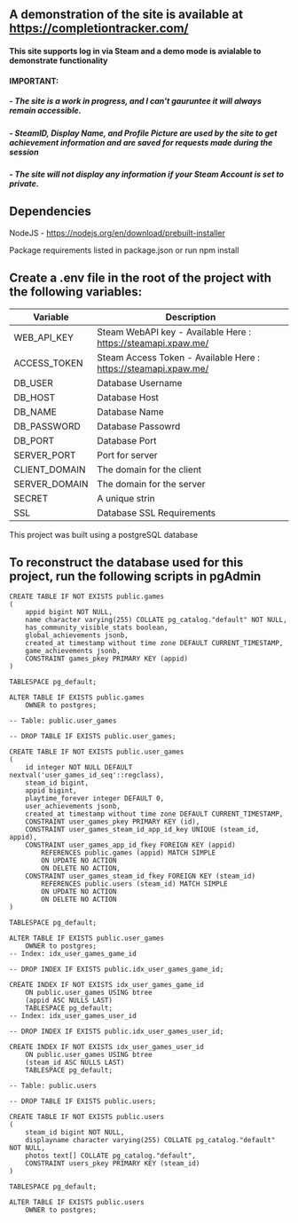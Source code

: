 
## A demonstration of the site is available at https://completiontracker.com/
#### This site supports log in via Steam and a demo mode is avialable to demonstrate functionality
#### IMPORTANT:
##### - The site is a work in progress, and I can't gauruntee it will always remain accessible.
##### - SteamID, Display Name, and Profile Picture are used by the site to get achievement information and are saved for requests made during the session
##### - The site will not display any information if your Steam Account is set to private.

## Dependencies
NodeJS - https://nodejs.org/en/download/prebuilt-installer

Package requirements listed in package.json or run npm install

## Create a .env file in the root of the project with the following variables:

|Variable| Description|
|-----|-----
|WEB_API_KEY | Steam WebAPI key - Available Here : https://steamapi.xpaw.me/
|ACCESS_TOKEN | Steam Access Token - Available Here : https://steamapi.xpaw.me/
|DB_USER| Database Username|
|DB_HOST | Database Host|
|DB_NAME | Database Name|
|DB_PASSWORD| Database Passowrd|
|DB_PORT| Database Port|
|SERVER_PORT| Port for server|
|CLIENT_DOMAIN | The domain for the client |
|SERVER_DOMAIN | The domain for the server |
|SECRET | A unique strin|
|SSL | Database SSL Requirements|

This project was built using a postgreSQL database

## To reconstruct the database used for this project, run the following scripts in pgAdmin

```
CREATE TABLE IF NOT EXISTS public.games
(
    appid bigint NOT NULL,
    name character varying(255) COLLATE pg_catalog."default" NOT NULL,
    has_community_visible_stats boolean,
    global_achievements jsonb,
    created_at timestamp without time zone DEFAULT CURRENT_TIMESTAMP,
    game_achievements jsonb,
    CONSTRAINT games_pkey PRIMARY KEY (appid)
)

TABLESPACE pg_default;

ALTER TABLE IF EXISTS public.games
    OWNER to postgres;
```

```
-- Table: public.user_games

-- DROP TABLE IF EXISTS public.user_games;

CREATE TABLE IF NOT EXISTS public.user_games
(
    id integer NOT NULL DEFAULT nextval('user_games_id_seq'::regclass),
    steam_id bigint,
    appid bigint,
    playtime_forever integer DEFAULT 0,
    user_achievements jsonb,
    created_at timestamp without time zone DEFAULT CURRENT_TIMESTAMP,
    CONSTRAINT user_games_pkey PRIMARY KEY (id),
    CONSTRAINT user_games_steam_id_app_id_key UNIQUE (steam_id, appid),
    CONSTRAINT user_games_app_id_fkey FOREIGN KEY (appid)
        REFERENCES public.games (appid) MATCH SIMPLE
        ON UPDATE NO ACTION
        ON DELETE NO ACTION,
    CONSTRAINT user_games_steam_id_fkey FOREIGN KEY (steam_id)
        REFERENCES public.users (steam_id) MATCH SIMPLE
        ON UPDATE NO ACTION
        ON DELETE NO ACTION
)

TABLESPACE pg_default;

ALTER TABLE IF EXISTS public.user_games
    OWNER to postgres;
-- Index: idx_user_games_game_id

-- DROP INDEX IF EXISTS public.idx_user_games_game_id;

CREATE INDEX IF NOT EXISTS idx_user_games_game_id
    ON public.user_games USING btree
    (appid ASC NULLS LAST)
    TABLESPACE pg_default;
-- Index: idx_user_games_user_id

-- DROP INDEX IF EXISTS public.idx_user_games_user_id;

CREATE INDEX IF NOT EXISTS idx_user_games_user_id
    ON public.user_games USING btree
    (steam_id ASC NULLS LAST)
    TABLESPACE pg_default;
```

```
-- Table: public.users

-- DROP TABLE IF EXISTS public.users;

CREATE TABLE IF NOT EXISTS public.users
(
    steam_id bigint NOT NULL,
    displayname character varying(255) COLLATE pg_catalog."default" NOT NULL,
    photos text[] COLLATE pg_catalog."default",
    CONSTRAINT users_pkey PRIMARY KEY (steam_id)
)

TABLESPACE pg_default;

ALTER TABLE IF EXISTS public.users
    OWNER to postgres;
```
